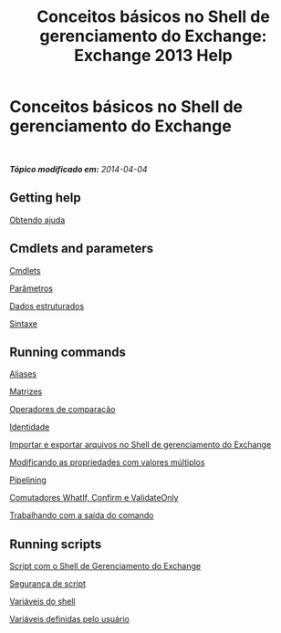 ﻿---
title: 'Conceitos básicos no Shell de gerenciamento do Exchange: Exchange 2013 Help'
TOCTitle: Conceitos básicos no Shell de gerenciamento do Exchange
ms:assetid: 87289884-7526-4f12-bf36-b252f4eff97e
ms:mtpsurl: https://technet.microsoft.com/pt-br/library/Dn659284(v=EXCHG.150)
ms:contentKeyID: 61601965
ms.date: 04/05/2018
mtps_version: v=EXCHG.150
ms.translationtype: HT
---

# Conceitos básicos no Shell de gerenciamento do Exchange

 

_**Tópico modificado em:** 2014-04-04_

## Getting help

[Obtendo ajuda](https://technet.microsoft.com/pt-br/library/aa997174\(v=exchg.150\))

## Cmdlets and parameters

[Cmdlets](cmdlets-exchange-2013-help.md)

[Parâmetros](https://technet.microsoft.com/pt-br/library/bb124388\(v=exchg.150\))

[Dados estruturados](https://technet.microsoft.com/pt-br/library/aa996386\(v=exchg.150\))

[Sintaxe](https://technet.microsoft.com/pt-br/library/bb123552\(v=exchg.150\))

## Running commands

[Aliases](https://technet.microsoft.com/pt-br/library/bb123977\(v=exchg.150\))

[Matrizes](https://technet.microsoft.com/pt-br/library/aa998267\(v=exchg.150\))

[Operadores de comparação](https://technet.microsoft.com/pt-br/library/bb125229\(v=exchg.150\))

[Identidade](identity-exchange-2013-help.md)

[Importar e exportar arquivos no Shell de gerenciamento do Exchange](import-and-export-files-in-the-exchange-management-shell-exchange-2013-help.md)

[Modificando as propriedades com valores múltiplos](modifying-multivalued-properties-exchange-2013-help.md)

[Pipelining](https://technet.microsoft.com/pt-br/library/aa998260\(v=exchg.150\))

[Comutadores WhatIf, Confirm e ValidateOnly](whatif-confirm-and-validateonly-switches-exchange-2013-help.md)

[Trabalhando com a saída do comando](working-with-command-output-exchange-2013-help.md)

## Running scripts

[Script com o Shell de Gerenciamento do Exchange](https://technet.microsoft.com/pt-br/library/bb123798\(v=exchg.150\))

[Segurança de script](https://technet.microsoft.com/pt-br/library/bb125017\(v=exchg.150\))

[Variáveis do shell](https://technet.microsoft.com/pt-br/library/bb124036\(v=exchg.150\))

[Variáveis definidas pelo usuário](https://technet.microsoft.com/pt-br/library/bb123690\(v=exchg.150\))

